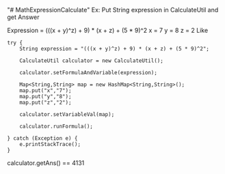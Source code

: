 "# MathExpressionCalculate" 
Ex: Put String expression in CalculateUtil and get Answer

Expression = (((x + y)^z) + 9) * (x + z) + (5 * 9)^2
x = 7
y = 8
z = 2
Like 

	try {
 		String expression = "(((x + y)^z) + 9) * (x + z) + (5 * 9)^2";
   
		CalculateUtil calculator = new CalculateUtil();
	
		calculator.setFormulaAndVariable(expression);
	
		Map<String,String> map = new HashMap<String,String>();
		map.put("x","7");
		map.put("y","8");
		map.put("z","2");
	
		calculator.setVariableVal(map);
	
		calculator.runFormula();
	
	} catch (Exception e) {
		e.printStackTrace();
	}

calculator.getAns() == 4131
